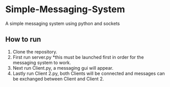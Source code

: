 # Simple-Messaging-System
A simple messaging system using python and sockets
## How to run
1. Clone the repository.
2. First run server.py *this must be launched first in order for the messaging system to work.
3. Next run Client.py, a messaging gui will appear.
4. Lastly run Client 2.py, both Clients will be connected and messages can be exchanged between Client and Client 2.
